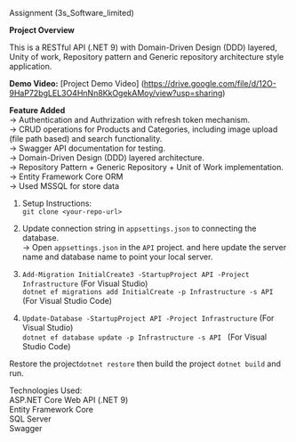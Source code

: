Assignment (3s_Software_limited) <br />

**Project Overview** <br />

This is a RESTful API (.NET 9) with Domain-Driven Design (DDD) layered, Unity of work, Repository pattern and Generic repository architecture style application.

**Demo Video:** [Project Demo Video]  (https://drive.google.com/file/d/12O-9HaP72bgLEL3O4HnNn8KkOgekAMoy/view?usp=sharing)

**Feature Added** <br />
-> Authentication and Authrization with refresh token mechanism. <br />
-> CRUD operations for Products and Categories, including image upload (file path based) and search functionality. <br />
-> Swagger API documentation for testing. <br />
-> Domain-Driven Design (DDD) layered architecture. <br />
-> Repository Pattern + Generic Repository + Unit of Work implementation. <br />
-> Entity Framework Core ORM <br />
-> Used MSSQL for store data <br />




1. Setup Instructions: <br />
  ```git clone <your-repo-url>``` <br />

2. Update connection string in ```appsettings.json``` to connecting the database. <br />
   -> Open ```appsettings.json``` in the ```API``` project. and here update the server name and database name to point your local server.

3. ```Add-Migration InitialCreate3 -StartupProject API -Project Infrastructure```  (For Visual Studio) <br />
   ```dotnet ef migrations add InitialCreate -p Infrastructure -s API```           (For Visual Studio Code) <br />
             

3. ```Update-Database -StartupProject API -Project Infrastructure```                (For Visual Studio) <br />
   ```dotnet ef database update -p Infrastructure -s API ```                        (For Visual Studio Code) <br />
   

Restore the project```dotnet restore``` then build the project ```dotnet build``` and run.   <br />



Technologies Used: <br />
ASP.NET Core Web API (.NET 9) <br />
Entity Framework Core <br />
SQL Server <br />
Swagger <br/>


